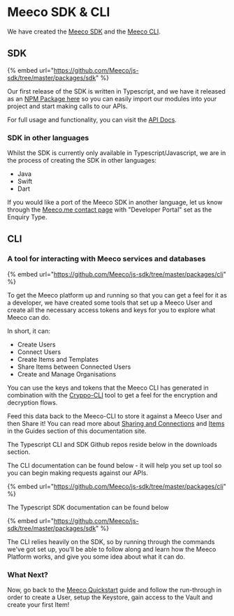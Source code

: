 # Meeco SDK & CLI

We have created the [Meeco SDK](https://www.npmjs.com/package/@meeco/sdk) and the [Meeco CLI](https://github.com/Meeco/js-sdk/tree/master/packages/cli).

## SDK

{% embed url="https://github.com/Meeco/js-sdk/tree/master/packages/sdk" %}

Our first release of the SDK is written in Typescript, and we have it released as an [NPM Package here](https://www.npmjs.com/package/@meeco/sdk) so you can easily import our modules into your project and start making calls to our APIs.

For full usage and functionality, you can visit the [API Docs](https://meeco.github.io/sdk-docs/js-sdk/).

### SDK in other languages

Whilst the SDK is currently only available in Typescript/Javascript, we are in the process of creating the SDK in other languages:

* Java
* Swift
* Dart

If you would like a port of the Meeco SDK in another language, let us know through the [Meeco.me contact page](https://www.meeco.me/contact) with "Developer Portal" set as the Enquiry Type.

## CLI

### A tool for interacting with Meeco services and databases

{% embed url="https://github.com/Meeco/js-sdk/tree/master/packages/cli" %}

To get the Meeco platform up and running so that you can get a feel for it as a developer, we have created some tools that set up a Meeco User and create all the necessary access tokens and keys for you to explore what Meeco can do.

In short, it can:

* Create Users
* Connect Users
* Create Items and Templates
* Share Items between Connected Users
* Create and Manage Organisations

You can use the keys and tokens that the Meeco CLI has generated in combination with the [Cryppo-CLI](cryppo.md) tool to get a feel for the encryption and decryption flows.

Feed this data back to the Meeco-CLI to store it against a Meeco User and then Share it! You can read more about [Sharing and Connections](../guides/connections-and-sharing.md) and [Items](../guides/items-and-slots.md) in the Guides section of this documentation site.

The Typescript CLI and SDK Github repos reside below in the downloads section.

The CLI documentation can be found below - it will help you set up tool so you can begin making requests against our APIs.

{% embed url="https://github.com/Meeco/js-sdk/tree/master/packages/cli" %}

The Typescript SDK documentation can be found below

{% embed url="https://github.com/Meeco/js-sdk/tree/master/packages/sdk" %}

The CLI relies heavily on the SDK, so by running through the commands we've got set up, you'll be able to follow along and learn how the Meeco Platform works, and give you some idea about what it can do.

### What Next?

Now, go back to the [Meeco Quickstart](broken-reference) guide and follow the run-through in order to create a User, setup the Keystore, gain access to the Vault and create your first Item!
